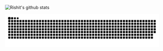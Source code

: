 ![Rishit's github stats](https://github-readme-stats.vercel.app/api?username=ElegantNorlin&show_icons=true&title_color=fff&icon_color=79ff97&text_color=9f9f9f&bg_color=151515)



<picture>
  <source media="(prefers-color-scheme: dark)" srcset="https://raw.githubusercontent.com/ElegantNorlin/ElegantNorlin/output/github-contribution-grid-snake-dark.svg">
  <source media="(prefers-color-scheme: light)" srcset="https://raw.githubusercontent.com/ElegantNorlin/ElegantNorlin/output/github-contribution-grid-snake.svg">
  <img alt="github contribution grid snake animation" src="https://raw.githubusercontent.com/ElegantNorlin/ElegantNorlin/output/github-contribution-grid-snake.svg">
</picture>

